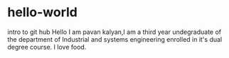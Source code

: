 # hello-world
intro to git hub 
Hello I am pavan kalyan,I am a third year undegraduate of the department of Industrial and systems engineering enrolled in it's dual degree course.
I love food.
